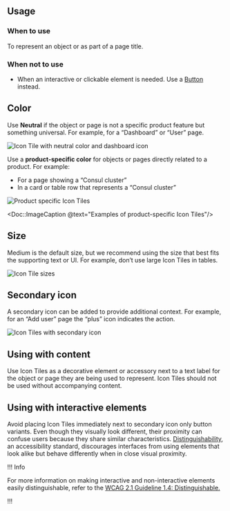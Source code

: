 ## Usage

### When to use

To represent an object or as part of a page title.

### When not to use

- When an interactive or clickable element is needed. Use a [Button](https://helios.hashicorp.design/components/button) instead.

## Color

Use **Neutral** if the object or page is not a specific product feature but something universal. For example, for a “Dashboard” or “User” page.

![Icon Tile with neutral color and dashboard icon](/assets/components/icon-tile/icon-tile.png)


Use a **product-specific color** for objects or pages directly related to a product. For example:

- For a page showing a “Consul cluster”
- In a card or table row that represents a “Consul cluster”

![Product specific Icon Tiles](/assets/components/icon-tile/icon-tiles-colors.png)

<Doc::ImageCaption @text="Examples of product-specific Icon Tiles"/>

## Size

Medium is the default size, but we recommend using the size that best fits the supporting text or UI. For example, don’t use large Icon Tiles in tables.

![Icon Tile sizes](/assets/components/icon-tile/icon-tiles-sizes.png)

## Secondary icon

A secondary icon can be added to provide additional context. For example, for an “Add user” page the “plus” icon indicates the action.

![Icon Tiles with secondary icon](/assets/components/icon-tile/icon-tiles-scondary-icon.png)

## Using with content

Use Icon Tiles as a decorative element or accessory next to a text label for the object or page they are being used to represent. Icon Tiles should not be used without accompanying content.

## Using with interactive elements

Avoid placing Icon Tiles immediately next to secondary icon only button variants. Even though they visually look different, their proximity can confuse users because they share similar characteristics. [Distinguishability](https://www.w3.org/WAI/WCAG21/Understanding/distinguishable), an accessibility standard, discourages interfaces from using elements that look alike but behave differently when in close visual proximity. 

!!! Info

For more information on making interactive and non-interactive elements easily distinguishable, refer to the [WCAG 2.1 Guideline 1.4: Distinguishable.](https://www.w3.org/WAI/WCAG21/Understanding/distinguishable)

!!!